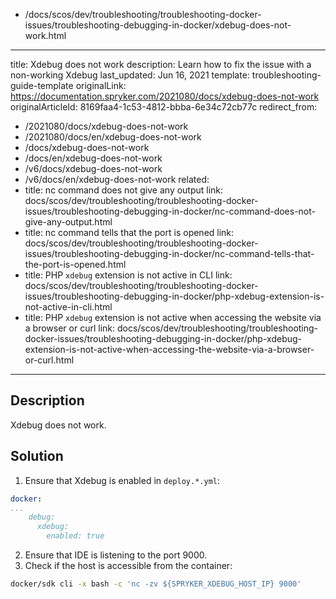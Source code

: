   - /docs/scos/dev/troubleshooting/troubleshooting-docker-issues/troubleshooting-debugging-in-docker/xdebug-does-not-work.html
---
title: Xdebug does not work
description: Learn how to fix the issue with a non-working Xdebug
last_updated: Jun 16, 2021
template: troubleshooting-guide-template
originalLink: https://documentation.spryker.com/2021080/docs/xdebug-does-not-work
originalArticleId: 8169faa4-1c53-4812-bbba-6e34c72cb77c
redirect_from:
  - /2021080/docs/xdebug-does-not-work
  - /2021080/docs/en/xdebug-does-not-work
  - /docs/xdebug-does-not-work
  - /docs/en/xdebug-does-not-work
  - /v6/docs/xdebug-does-not-work
  - /v6/docs/en/xdebug-does-not-work
related:
  - title: nc command does not give any output
    link: docs/scos/dev/troubleshooting/troubleshooting-docker-issues/troubleshooting-debugging-in-docker/nc-command-does-not-give-any-output.html
  - title: nc command tells that the port is opened
    link: docs/scos/dev/troubleshooting/troubleshooting-docker-issues/troubleshooting-debugging-in-docker/nc-command-tells-that-the-port-is-opened.html
  - title: PHP `xdebug` extension is not active in CLI
    link: docs/scos/dev/troubleshooting/troubleshooting-docker-issues/troubleshooting-debugging-in-docker/php-xdebug-extension-is-not-active-in-cli.html
  - title: PHP `xdebug` extension is not active when accessing the website via a browser or curl
    link: docs/scos/dev/troubleshooting/troubleshooting-docker-issues/troubleshooting-debugging-in-docker/php-xdebug-extension-is-not-active-when-accessing-the-website-via-a-browser-or-curl.html
---

## Description

Xdebug does not work.

## Solution

1. Ensure that Xdebug is enabled in `deploy.*.yml`:

```yaml
docker:
...
    debug:
      xdebug:
        enabled: true
```

2. Ensure that IDE is listening to the port 9000.
3. Check if the host is accessible from the container:

```bash
docker/sdk cli -x bash -c 'nc -zv ${SPRYKER_XDEBUG_HOST_IP} 9000'
```
